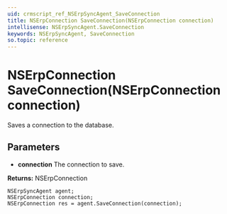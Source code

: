 ```yaml
---
uid: crmscript_ref_NSErpSyncAgent_SaveConnection
title: NSErpConnection SaveConnection(NSErpConnection connection)
intellisense: NSErpSyncAgent.SaveConnection
keywords: NSErpSyncAgent, SaveConnection
so.topic: reference
---
```


# NSErpConnection SaveConnection(NSErpConnection connection)

Saves a connection to the database.

## Parameters

* **connection** The connection to save.

**Returns:** NSErpConnection

```crmscript
NSErpSyncAgent agent;
NSErpConnection connection;
NSErpConnection res = agent.SaveConnection(connection);
```

